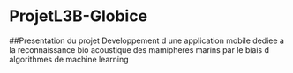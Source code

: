 # ProjetL3B-Globice

##Presentation du projet
Developpement d une application mobile dediee a la reconnaissance bio acoustique des mamipheres marins par le biais d algorithmes de machine learning
